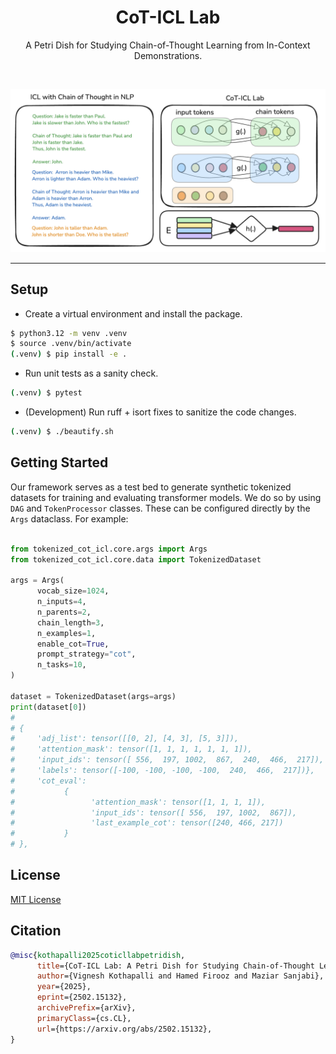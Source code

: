 <div align="center">
  <h1>CoT-ICL Lab</h1>
  <p> A Petri Dish for Studying Chain-of-Thought Learning from In-Context Demonstrations.
 </p>
</div>
<br>

![](assets/cot_icl_intro.png)

****************************************************************

## Setup

- Create a virtual environment and install the package.

```bash
$ python3.12 -m venv .venv
$ source .venv/bin/activate
(.venv) $ pip install -e .
```

- Run unit tests as a sanity check.

```bash
(.venv) $ pytest
```

- (Development) Run ruff + isort fixes to sanitize the code changes.

```bash
(.venv) $ ./beautify.sh
```

## Getting Started

Our framework serves as a test bed to generate synthetic tokenized datasets for training and evaluating transformer models. We do so by using `DAG` and `TokenProcessor` classes. These can be configured directly by the `Args` dataclass. For example:

```py

from tokenized_cot_icl.core.args import Args
from tokenized_cot_icl.core.data import TokenizedDataset

args = Args(
      vocab_size=1024,
      n_inputs=4,
      n_parents=2,
      chain_length=3,
      n_examples=1,
      enable_cot=True,
      prompt_strategy="cot",
      n_tasks=10,
)

dataset = TokenizedDataset(args=args)
print(dataset[0])
# 
# {
#     'adj_list': tensor([[0, 2], [4, 3], [5, 3]]),
#     'attention_mask': tensor([1, 1, 1, 1, 1, 1, 1]),
#     'input_ids': tensor([ 556,  197, 1002,  867,  240,  466,  217]),
#     'labels': tensor([-100, -100, -100, -100,  240,  466,  217])},
#     'cot_eval': 
#           {
#                 'attention_mask': tensor([1, 1, 1, 1]),
#                 'input_ids': tensor([ 556,  197, 1002,  867]),
#                 'last_example_cot': tensor([240, 466, 217])
#           }
# },

```


## License

[MIT License](LICENSE)

## Citation

```bibtex
@misc{kothapalli2025coticllabpetridish,
      title={CoT-ICL Lab: A Petri Dish for Studying Chain-of-Thought Learning from In-Context Demonstrations}, 
      author={Vignesh Kothapalli and Hamed Firooz and Maziar Sanjabi},
      year={2025},
      eprint={2502.15132},
      archivePrefix={arXiv},
      primaryClass={cs.CL},
      url={https://arxiv.org/abs/2502.15132}, 
}
```